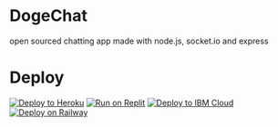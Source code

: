 # DogeChat
open sourced chatting app made with node.js, socket.io and express

# Deploy
[![Deploy to Heroku](https://raw.githubusercontent.com/BinBashBanana/deploy-buttons/master/buttons/remade/heroku.svg)](https://heroku.com/deploy/?template=https://github.com/DogePlayz-Dev/DogeChat)
[![Run on Replit](https://raw.githubusercontent.com/BinBashBanana/deploy-buttons/master/buttons/remade/replit.svg)](https://replit.com/github/DogePlayz-Dev/DogeChat)
[![Deploy to IBM Cloud](https://raw.githubusercontent.com/BinBashBanana/deploy-buttons/master/buttons/remade/ibmcloud.svg)](https://cloud.ibm.com/devops/setup/deploy?repository=https://github.com/DogePlayz-Dev/DogeChat)
[![Deploy on Railway](https://raw.githubusercontent.com/BinBashBanana/deploy-buttons/master/buttons/remade/railway.svg)](https://railway.app/new/template?template=https://github.com/DogePlayz-Dev/DogeChat/)
